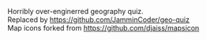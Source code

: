 Horribly over-enginerred geography quiz.  
Replaced by https://github.com/JamminCoder/geo-quiz  
Map icons forked from https://github.com/djaiss/mapsicon
